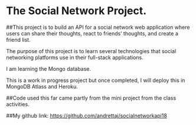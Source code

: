 # The Social Network Project.                   

##This project is to build an API for a social network web application where users can share their thoughts, react to friends’ thoughts, and create a friend list.  

The purpose of this project is to learn several technologies that social networking platforms use in their full-stack applications.

I am learning the Mongo database.

This is a work in progress project but once completed, I will deploy this in MongoDB Atlass and Heroku.

##Code used this far came partly from the mini project from the class activities.

##My github link: https://github.com/andrettaj/socialnetworkapi18


